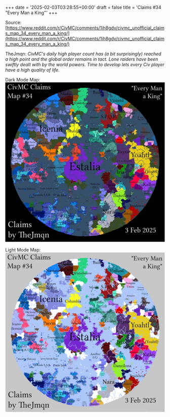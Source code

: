 +++
date = '2025-02-03T03:28:55+00:00'
draft = false
title = 'Claims #34 "Every Man a King"'
+++

Source: [https://www.reddit.com/r/CivMC/comments/1ih8gdv/civmc_unofficial_claims_map_34_every_man_a_king/](https://www.reddit.com/r/CivMC/comments/1ih8gdv/civmc_unofficial_claims_map_34_every_man_a_king/)

TheJmqn: *CivMC's daily high player count has (a bit surprisingly) reached a high point and the global order remains in tact. Lone raiders have been swiftly dealt with by the world powers. Time to develop lets every Civ player have a high quality of life.*

Dark Mode Map:
[![Claims #34](https://raw.githubusercontent.com/CivMC-Map-Archive/civmc-map-archive.github.io/refs/heads/main/static/images/CivMC-Claims-34.webp)](https://raw.githubusercontent.com/CivMC-Map-Archive/civmc-map-archive.github.io/refs/heads/main/static/images/CivMC-Claims-34.webp)

Light Mode Map:
[![Claims #34 Light](https://raw.githubusercontent.com/CivMC-Map-Archive/civmc-map-archive.github.io/refs/heads/main/static/images/CivMC-Claims-34-Light.webp)](https://raw.githubusercontent.com/CivMC-Map-Archive/civmc-map-archive.github.io/refs/heads/main/static/images/CivMC-Claims-34-Light.webp)
